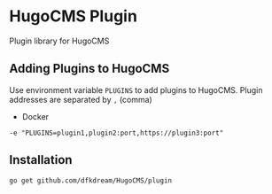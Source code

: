 # HugoCMS Plugin
Plugin library for HugoCMS
## Adding Plugins to HugoCMS
Use environment variable `PLUGINS` to add plugins to HugoCMS.
Plugin addresses are separated by `,` (comma)
* Docker
```shell script
-e "PLUGINS=plugin1,plugin2:port,https://plugin3:port"
```
## Installation
```shell script
go get github.com/dfkdream/HugoCMS/plugin
```

